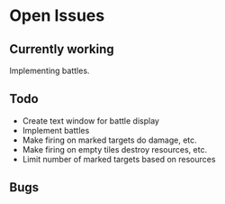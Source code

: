# Open Issues

## Currently working

Implementing battles.

## Todo

- Create text window for battle display
- Implement battles
- Make firing on marked targets do damage, etc.
- Make firing on empty tiles destroy resources, etc.
- Limit number of marked targets based on resources

## Bugs

